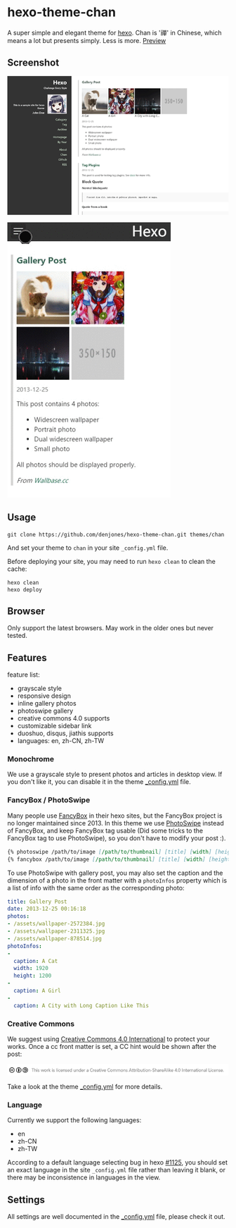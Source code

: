 # hexo-theme-chan
A super simple and elegant theme for [hexo](http://hexo.io). Chan is '禪' in Chinese, which means a lot but presents simply. Less is more. [Preview](http://denjones.github.io/hexo-theme-chan/archives/)

## Screenshot

![Desktop Screenshot](screenshot.png)

![Mobile Screenshot](screenshot.gif)

## Usage

``` shell
git clone https://github.com/denjones/hexo-theme-chan.git themes/chan
```

And set your theme to `chan` in your site `_config.yml` file.

Before deploying your site, you may need to run `hexo clean` to clean the cache:

``` shell
hexo clean
hexo deploy
```

## Browser
Only support the latest browsers. May work in the older ones but never tested.

## Features

feature list:
- grayscale style
- responsive design
- inline gallery photos
- photoswipe gallery
- creative commons 4.0 supports
- customizable sidebar link
- duoshuo, disqus, jiathis supports
- languages: en, zh-CN, zh-TW

### Monochrome

We use a grayscale style to present photos and articles in desktop view. If you don't like it, you can disable it in the theme [_config.yml](_config.yml) file.

### FancyBox / PhotoSwipe

Many people use [FancyBox](https://github.com/fancyapps/fancyBox) in their hexo sites, but the FancyBox project is no longer maintained since 2013. In this theme we use [PhotoSwipe](http://photoswipe.com/) instead of FancyBox, and keep FancyBox tag usable (Did some tricks to the FancyBox tag to use PhotoSwipe), so you don't have to modify your post :).

``` md
{% photoswipe /path/to/image [/path/to/thumbnail] [title] [width] [height] %}
{% fancybox /path/to/image [/path/to/thumbnail] [title] [width] [height] %}
```

To use PhotoSwipe with gallery post, you may also set the caption and the dimension of a photo in the front matter with a `photoInfos` property which is a list of info with the same order as the corresponding photo:

``` yml
title: Gallery Post
date: 2013-12-25 00:16:18
photos:
- /assets/wallpaper-2572384.jpg
- /assets/wallpaper-2311325.jpg
- /assets/wallpaper-878514.jpg
photoInfos:
-
  caption: A Cat
  width: 1920
  height: 1200
-
  caption: A Girl
-
  caption: A City with Long Caption Like This
```

### Creative Commons
We suggest using [Creative Commons 4.0 International](https://creativecommons.org) to protect your works. Once a cc front matter is set, a CC hint would be shown after the post:

![Creative Commons](cc.png)

Take a look at the theme [_config.yml](_config.yml) for more details.

### Language
Currently we support the following languages:
- en
- zh-CN
- zh-TW

According to a default language selecting bug in hexo [#1125](https://github.com/hexojs/hexo/issues/1125), you should set an exact language in the site `_config.yml` file rather than leaving it blank, or there may be inconsistence in languages in the view.

## Settings

All settings are well documented in the [_config.yml](_config.yml) file, please check it out.
